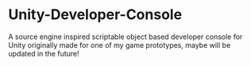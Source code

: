 # Unity-Developer-Console
A source engine inspired scriptable object based developer console for Unity originally made for one of my game prototypes, maybe will be updated in the future!
